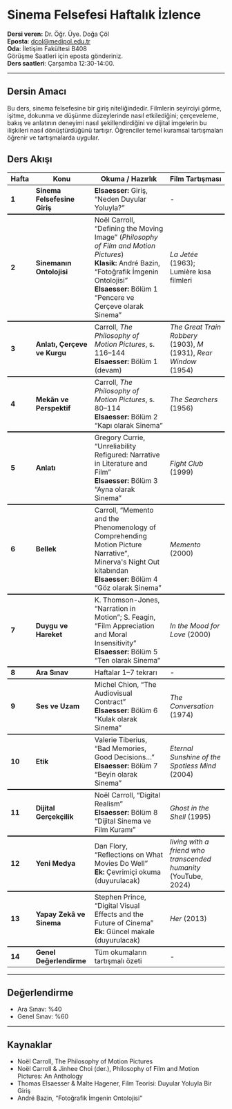 # **Sinema Felsefesi Haftalık İzlence**

**Dersi veren:** Dr. Öğr. Üye. Doğa Çöl<br>
**Eposta**: dcol@medipol.edu.tr<br>
**Oda**: İletişim Fakültesi B408<br>
Görüşme Saatleri için eposta gönderiniz.<br>
**Ders saatleri**: Çarşamba 12:30-14:00.<br>

---

## Dersin Amacı
Bu ders, sinema felsefesine bir giriş niteliğindedir. Filmlerin seyirciyi görme, işitme, dokunma ve düşünme düzeylerinde nasıl etkilediğini; çerçeveleme, bakış ve anlatının deneyimi nasıl şekillendirdiğini ve dijital imgelerin bu ilişkileri nasıl dönüştürdüğünü tartışır. Öğrenciler temel kuramsal tartışmaları öğrenir ve tartışmalarda uygular.


## Ders Akışı

<table>
  <thead>
    <tr>
      <th>Hafta</th>
      <th>Konu</th>
      <th>Okuma / Hazırlık</th>
      <th>Film Tartışması</th>
    </tr>
  </thead>
  <tbody>
    <tr>
      <td><b>1</b></td>
      <td><b>Sinema Felsefesine Giriş</b></td>
      <td><b>Elsaesser:</b> Giriş, “Neden Duyular Yoluyla?”</td>
      <td>-</td>
    </tr>
    <tr style="border-top:2px solid black">
      <td><b>2</b></td>
      <td><b>Sinemanın Ontolojisi</b></td>
      <td>Noël Carroll, “Defining the Moving Image” (<i>Philosophy of Film and Motion Pictures</i>)<br><b>Klasik:</b> André Bazin, “Fotoğrafik İmgenin Ontolojisi”<br><b>Elsaesser:</b> Bölüm 1 “Pencere ve Çerçeve olarak Sinema”</td>
      <td><i>La Jetée</i> (1963); Lumière kısa filmleri</td>
    </tr>
    <tr style="border-top:2px solid black">
      <td><b>3</b></td>
      <td><b>Anlatı, Çerçeve ve Kurgu</b></td>
      <td>Carroll, <i>The Philosophy of Motion Pictures</i>, s. 116–144<br><b>Elsaesser:</b> Bölüm 1 (devam)</td>
      <td><i>The Great Train Robbery</i> (1903), <i>M</i> (1931), <i>Rear Window</i> (1954)</td>
    </tr>
    <tr style="border-top:2px solid black">
      <td><b>4</b></td>
      <td><b>Mekân ve Perspektif</b></td>
      <td>Carroll, <i>The Philosophy of Motion Pictures</i>, s. 80–114<br><b>Elsaesser:</b> Bölüm 2 “Kapı olarak Sinema”</td>
      <td><i>The Searchers</i> (1956)</td>
    </tr>
    <tr style="border-top:2px solid black">
      <td><b>5</b></td>
      <td><b>Anlatı</b></td>
      <td>Gregory Currie, “Unreliability Refigured: Narrative in Literature and Film”<br><b>Elsaesser:</b> Bölüm 3 “Ayna olarak Sinema”</td>
      <td><i>Fight Club</i> (1999)</td>
    </tr>
    <tr style="border-top:2px solid black">
      <td><b>6</b></td>
      <td><b>Bellek</b></td>
      <td>Carroll, “Memento and the Phenomenology of Comprehending Motion Picture Narrative”, Minerva's Night Out kitabından<br><b>Elsaesser:</b> Bölüm 4 “Göz olarak Sinema”</td>
      <td><i>Memento</i> (2000)</td>
    </tr>
    <tr style="border-top:2px solid black">
      <td><b>7</b></td>
      <td><b>Duygu ve Hareket</b></td>
      <td>K. Thomson-Jones, “Narration in Motion”; S. Feagin, “Film Appreciation and Moral Insensitivity”<br><b>Elsaesser:</b> Bölüm 5 “Ten olarak Sinema”</td>
      <td><i>In the Mood for Love</i> (2000)</td>
    </tr>
    <tr style="border-top:2px solid black">
      <td><b>8</b></td>
      <td><b>Ara Sınav</b></td>
      <td>Haftalar 1–7 tekrarı</td>
      <td>-</td>
    </tr>
    <tr style="border-top:2px solid black">
      <td><b>9</b></td>
      <td><b>Ses ve Uzam</b></td>
      <td>Michel Chion, “The Audiovisual Contract”<br><b>Elsaesser:</b> Bölüm 6 “Kulak olarak Sinema”</td>
      <td><i>The Conversation</i> (1974)</td>
    </tr>
    <tr style="border-top:2px solid black">
      <td><b>10</b></td>
      <td><b>Etik</b></td>
      <td>Valerie Tiberius, “Bad Memories, Good Decisions…”<br><b>Elsaesser:</b> Bölüm 7 “Beyin olarak Sinema”</td>
      <td><i>Eternal Sunshine of the Spotless Mind</i> (2004)</td>
    </tr>
    <tr style="border-top:2px solid black">
      <td><b>11</b></td>
      <td><b>Dijital Gerçekçilik</b></td>
      <td>Noël Carroll, “Digital Realism”<br><b>Elsaesser:</b> Bölüm 8 “Dijital Sinema ve Film Kuramı”</td>
      <td><i>Ghost in the Shell</i> (1995)</td>
    </tr>
    <tr style="border-top:2px solid black">
      <td><b>12</b></td>
      <td><b>Yeni Medya</b></td>
      <td>Dan Flory, “Reflections on What Movies Do Well”<br><b>Ek:</b> Çevrimiçi okuma (duyurulacak)</td>
      <td><i>living with a friend who transcended humanity</i> (YouTube, 2024)</td>
    </tr>
    <tr style="border-top:2px solid black">
      <td><b>13</b></td>
      <td><b>Yapay Zekâ ve Sinema</b></td>
      <td>Stephen Prince, “Digital Visual Effects and the Future of Cinema”<br><b>Ek:</b> Güncel makale (duyurulacak)</td>
      <td><i>Her</i> (2013)</td>
    </tr>
    <tr style="border-top:2px solid black">
      <td><b>14</b></td>
      <td><b>Genel Değerlendirme</b></td>
      <td>Tüm okumaların tartışmalı özeti</td>
      <td>-</td>
    </tr>
  </tbody>
</table>


---
## Değerlendirme

- Ara Sınav: %40  
- Genel Sınav: %60  

---
## Kaynaklar
- Noël Carroll, The Philosophy of Motion Pictures
- Noël Carroll & Jinhee Choi (der.), Philosophy of Film and Motion Pictures: An Anthology
- Thomas Elsaesser & Malte Hagener, Film Teorisi: Duyular Yoluyla Bir Giriş
- André Bazin, “Fotoğrafik İmgenin Ontolojisi”
